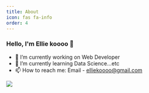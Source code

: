 ```yaml
---
title: About
icon: fas fa-info
order: 4
---
```



### Hello, I'm Ellie koooo 👋

- 🔭 I’m currently working on Web Developer
- 🌱 I’m currently learning Data Science...etc
- 📫 How to reach me: Email - elliekoooo@gmail.com

<!-- <a href="github.com/hanbyul9">
<img align="center" src="https://github-readme-stats.vercel.app/api/top-langs/?username=hanbyul9&&show_icons=true&theme=light&line-height=27"></a> -->
<a href="github.com/elliekoooo">
<img align="center" src="https://github-readme-stats.vercel.app/api?username=elliekoooo&&show_icons=true&theme=light&hide_langs_below=1"></a>

<div align="center">

